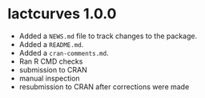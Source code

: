 # lactcurves 1.0.0

* Added a `NEWS.md` file to track changes to the package.
* Added a `README.md`.
* Added a `cran-comments.md`.
* Ran R CMD checks
* submission to CRAN
* manual inspection
* resubmission to CRAN after corrections were made

